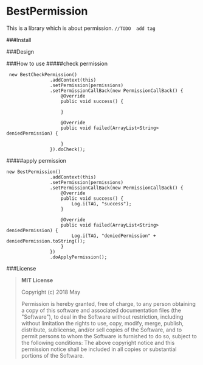 BestPermission
====

This is a library which is about permission.
```//TODO  add tag```

###Install
 

###Design
 

###How to use
#####check permission
 
```
 new BestCheckPermission()
                .addContext(this)
                .setPermission(permissions)
                .setPermissionCallBack(new PermissionCallBack() {
                    @Override
                    public void success() {

                    }

                    @Override
                    public void failed(ArrayList<String> deniedPermission) {

                    }
                }).doCheck();
```

#####apply permission
 
```
new BestPermission()
                .addContext(this)
                .setPermission(permissions)
                .setPermissionCallBack(new PermissionCallBack() {
                    @Override
                    public void success() {
                        Log.i(TAG, "success");
                    }

                    @Override
                    public void failed(ArrayList<String> deniedPermission) {
                        Log.i(TAG, "deniedPermission" + deniedPermission.toString());
                    }
                })
                .doApplyPermission();
```

###License
 
>**MIT License**
>
>Copyright (c) 2018 May
>
>Permission is hereby granted, free of charge, to any person obtaining a copy of this software and associated documentation files (the "Software"), to deal in the Software without restriction, including without limitation the rights to use, copy, modify, merge, publish, distribute, sublicense, and/or sell copies of the Software, and to permit persons to whom the Software is furnished to do so, subject to the following conditions:
The above copyright notice and this permission notice shall be included in all copies or substantial portions of the Software.
 
